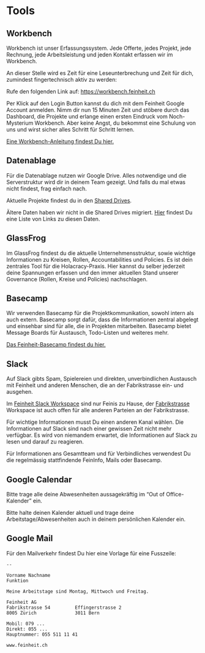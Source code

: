 # Tools

## Workbench

Workbench ist unser Erfassungssystem. Jede Offerte, jedes Projekt, jede Rechnung, jede Arbeitsleistung und jeden Kontakt erfassen wir im Workbench.

An dieser Stelle wird es Zeit für eine Leseunterbrechung und Zeit für dich, zumindest fingertechnisch aktiv zu werden:

Rufe den folgenden Link auf: https://workbench.feinheit.ch

Per Klick auf den Login Button kannst du dich mit dem Feinheit Google Account anmelden. Nimm dir nun 15 Minuten Zeit und stöbere durch das Dashboard, die Projekte und erlange einen ersten Eindruck vom Noch-Mysterium Workbench. Aber keine Angst, du bekommst eine Schulung von uns und wirst sicher alles Schritt für Schritt lernen.

[Eine Workbench-Anleitung findest Du hier.](https://docs.google.com/document/d/1R-TjjO-phxiUXRWm6rwFndj0zsGAwQRHeiUvQsQgNzk/edit)

## Datenablage

Für die Datenablage nutzen wir Google Drive. Alles notwendige und die Serverstruktur wird dir in deinem Team gezeigt. Und falls du mal etwas nicht findest, frag einfach nach.

Aktuelle Projekte findest du in den [Shared Drives](https://drive.google.com/drive/shared-drives).

Ältere Daten haben wir nicht in die Shared Drives migriert. [Hier](https://sites.google.com/a/feinheit.ch/stuff/administration/scanner/drive) findest Du eine Liste von Links zu diesen Daten.

## GlassFrog

Im GlassFrog findest du die aktuelle Unternehmensstruktur, sowie wichtige Informationen zu Kreisen, Rollen, Accountabilities und Policies. Es ist dein zentrales Tool für die Holacracy-Praxis. Hier kannst du selber jederzeit deine Spannungen erfassen und den immer aktuellen Stand unserer Governance (Rollen, Kreise und Policies) nachschlagen.

## Basecamp

Wir verwenden Basecamp für die Projektkommunikation, sowohl intern als auch extern. Basecamp sorgt dafür, dass die Informationen zentral abgelegt und einsehbar sind für alle, die in Projekten mitarbeiten. Basecamp bietet Message Boards für Austausch, Todo-Listen und weiteres mehr.

[Das Feinheit-Basecamp findest du hier.](https://3.basecamp.com/3879542/projects)

## Slack

Auf Slack gibts Spam, Spielereien und direkten, unverbindlichen Austausch mit Feinheit und anderen Menschen, die an der Fabrikstrasse ein- und ausgehen.

Im [Feinheit Slack Workspace](https://feinheit.slack.com/) sind nur Feinis zu Hause, der [Fabrikstrasse](https://fabrikstrasse.slack.com/) Workspace ist auch offen für alle anderen Parteien an der Fabrikstrasse.

Für wichtige Informationen musst Du einen anderen Kanal wählen. Die Informationen auf Slack sind nach einer gewissen Zeit nicht mehr verfügbar. Es wird von niemandem erwartet, die Informationen auf Slack zu lesen und darauf zu reagieren.

Für Informationen ans Gesamtteam und für Verbindliches verwendest Du die regelmässig stattfindende FeinInfo, Mails oder Basecamp.

## Google Calendar

Bitte trage alle deine Abwesenheiten aussagekräftig im “Out of Office-Kalender” ein.

Bitte halte deinen Kalender aktuell und trage deine Arbeitstage/Abwesenheiten auch in deinem persönlichen Kalender ein.

## Google Mail

Für den Mailverkehr findest Du hier eine Vorlage für eine Fusszeile:

    --

    Vorname Nachname
    Funktion

    Meine Arbeitstage sind Montag, Mittwoch und Freitag.

    Feinheit AG
    Fabrikstrasse 54         Effingerstrasse 2
    8005 Zürich              3011 Bern

    Mobil: 079 ...
    Direkt: 055 ...
    Hauptnummer: 055 511 11 41

    www.feinheit.ch
